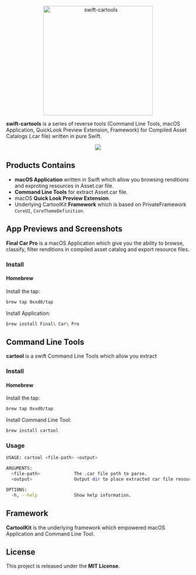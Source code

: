 <p align="center">
<img src="https://raw.githubusercontent.com/0xxd0/swift-cartools/master/static/media/AppIcon.png" alt="swift-cartools" title="swift-cartools" width="300"/>
</p>

**swift-cartools** is a series of reverse tools (Command Line Tools, macOS Application, QuickLook Preview Extension, Framework) for Compiled Asset Catalogs (.car file) written in pure Swift.

<p align="center">
<a href="https://github.com/0xxd0/swift-cartools/actions?query=workflow%3Abuild"><img src="https://github.com/0xxd0/swift-cartools/workflows/build/badge.svg?branch=master"></a>
</p>


## Products Contains

- **macOS Application** written in Swift which allow you browsing renditions and exproting resources in Asset.car file.
- **Command Line Tools** for extract Asset.car file.
- macOS **Quick Look Preview Extension**.
- Underlying CartoolKit **Framework** which is based on PrivateFramework `CoreUI`, `CoreThemeDefinition`.


## App Previews and Screenshots

**Final Car Pro** is a macOS Application which give you the ability to browse, classify, filter renditions in compiled asset catalog and export resource files.

<!-- ![Rendition Filter](https://raw.githubusercontent.com/0xxd0/swift-cartools/master/static/media/feature_filter.png)
![Vector Annotation](https://raw.githubusercontent.com/0xxd0/swift-cartools/master/static/media/feature_vector.png) -->

### Install 

<!-- #### Download -->

#### Homebrew

Install the tap:

```bash
brew tap 0xxd0/tap
```

Install Application:

```bash
brew install Final\ Car\ Pro
```


## Command Line Tools

**cartool** is a swift Command Line Tools which allow you extract 

### Install

#### Homebrew

Install the tap:

```bash
brew tap 0xxd0/tap
```

Install Command Line Tool:

```bash
brew install cartool
```

<!-- #### MacPort -->

### Usage

```bash
USAGE: cartool <file-path> <output>

ARGUMENTS:
  <file-path>             The .car file path to parse. 
  <output>                Output dir to place extracted car file resources. 

OPTIONS:
  -h, --help              Show help information.
```


## Framework

**CartoolKit** is the underlying framework which empowered macOS Application and Command Line Tool. 

<!-- ### Install -->

<!-- #### Carthage  -->

<!-- #### CocoaPods. -->

<!-- #### Swift Package Manager -->


## License

This project is released under the **MIT License**.

